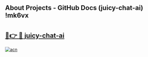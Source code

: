 ## About Projects - GitHub Docs (juicy-chat-ai) !mk6vx

# <h2><a href="https://andorid.site?title=juicy-chat-ai&ref=17">🔗👉 🔴 juicy-chat-ai</a></h2>

[![acn](https://github.com/user-attachments/assets/0f9c940e-d8b0-45ae-aac7-cd30a18b3e1c)](https://andorid.site?title=juicy-chat-ai&ref=17)

